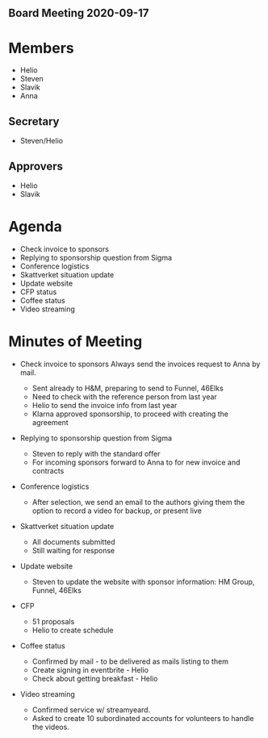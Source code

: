 Board Meeting 2020-09-17
------------------------

# Members
* Helio
* Steven
* Slavik
* Anna

## Secretary
* Steven/Helio

## Approvers
* Helio
* Slavik

# Agenda
* Check invoice to sponsors
* Replying to sponsorship question from Sigma
* Conference logistics
* Skattverket situation update
* Update website
* CFP status
* Coffee status
* Video streaming


# Minutes of Meeting
* Check invoice to sponsors
  Always send the invoices request to Anna by mail.
  - Sent already to H&M, preparing to send to Funnel, 46Elks
  - Need to check with the reference person from last year
  - Helio to send the invoice info from last year
  - Klarna approved sponsorship, to proceed with creating the agreement
* Replying to sponsorship question from Sigma
  - Steven to reply with the standard offer
  - For incoming sponsors forward to Anna to for new invoice and contracts
* Conference logistics
  - After selection, we send an email to the authors giving them the option to record a video for backup, or present live
* Skattverket situation update
  - All documents submitted
  - Still waiting for response
* Update website
  - Steven to update the website with sponsor information: HM Group, Funnel, 46Elks
* CFP
  - 51 proposals
  - Helio to create schedule

* Coffee status
  - Confirmed by mail - to be delivered as mails listing to them
  - Create signing in eventbrite - Helio
  - Check about getting breakfast - Helio

* Video streaming
  - Confirmed service w/ streamyeard.
  - Asked to create 10 subordinated accounts for volunteers to handle the videos.
